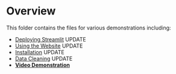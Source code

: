 # Overview
This folder contains the files for various demonstrations including:
* [Deploying Streamlit](./) UPDATE
* [Using the Website](./) UPDATE
* [Installation](./) UPDATE
* [Data Cleaning](./) UPDATE
* **[Video Demonstration](https://github.com/HWNi/DATA515-Project/blob/master/examples/EXAMPLES.md)**
